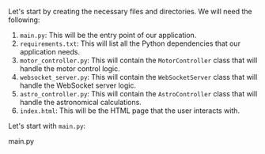Let's start by creating the necessary files and directories. We will need the following:

1. `main.py`: This will be the entry point of our application.
2. `requirements.txt`: This will list all the Python dependencies that our application needs.
3. `motor_controller.py`: This will contain the `MotorController` class that will handle the motor control logic.
4. `websocket_server.py`: This will contain the `WebSocketServer` class that will handle the WebSocket server logic.
5. `astro_controller.py`: This will contain the `AstroController` class that will handle the astronomical calculations.
6. `index.html`: This will be the HTML page that the user interacts with.

Let's start with `main.py`:

main.py
